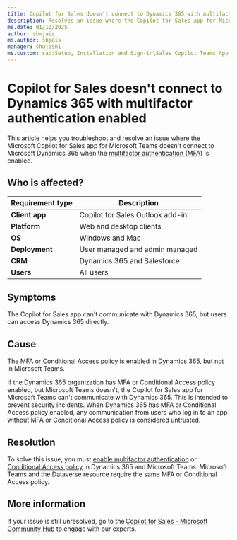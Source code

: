 ```yaml
---
title: Copilot for Sales doesn't connect to Dynamics 365 with multifactor authentication enabled
description: Resolves an issue where the Copilot for Sales app for Microsoft Teams doesn't connect to Dynamics 365 when multifactor authentication is enabled.
ms.date: 01/10/2025
author: sbmjais
ms.author: shjais
manager: shujoshi
ms.custom: sap:Setup, Installation and Sign-in\Sales Copilot Teams App Installation
---
```

# Copilot for Sales doesn't connect to Dynamics 365 with multifactor authentication enabled

This article helps you troubleshoot and resolve an issue where the Microsoft Copilot for Sales app for Microsoft Teams doesn't connect to Microsoft Dynamics 365 when the [multifactor authentication (MFA)](/microsoft-365/admin/security-and-compliance/multi-factor-authentication-microsoft-365) is enabled.

## Who is affected?

| Requirement type |Description  |
|---------|---------|
|**Client app**     |  Copilot for Sales Outlook add-in        |
|**Platform**     | Web and desktop clients         |
|**OS**     | Windows and Mac         |
|**Deployment**     | User managed and admin managed       |
|**CRM**     | Dynamics 365 and Salesforce        |
|**Users**     | All users   |

## Symptoms

The Copilot for Sales app can't communicate with Dynamics 365, but users can access Dynamics 365 directly.

## Cause

The MFA or [Conditional Access policy](/entra/identity/conditional-access/concept-conditional-access-cloud-apps) is enabled in Dynamics 365, but not in Microsoft Teams.

If the Dynamics 365 organization has MFA or Conditional Access policy enabled, but Microsoft Teams doesn't, the Copilot for Sales app for Microsoft Teams can't communicate with Dynamics 365. This is intended to prevent security incidents. When Dynamics 365 has MFA or Conditional Access policy enabled, any communication from users who log in to an app without MFA or Conditional Access policy is considered untrusted.

## Resolution

To solve this issue, you must [enable multifactor authentication](/microsoft-365/admin/security-and-compliance/set-up-multi-factor-authentication?view=o365-worldwide&preserve-view=true) or [Conditional Access policy](/entra/identity/conditional-access/concept-conditional-access-cloud-apps) in Dynamics 365 and Microsoft Teams. Microsoft Teams and the Dataverse resource require the same MFA or Conditional Access policy.

## More information

If your issue is still unresolved, go to the [Copilot for Sales - Microsoft Community Hub](https://techcommunity.microsoft.com/t5/viva-sales/bd-p/VivaSales) to engage with our experts.
